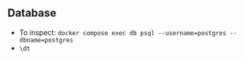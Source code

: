 ## Database
- To inspect: `docker compose exec db psql --username=postgres --dbname=postgres`
- `\dt`